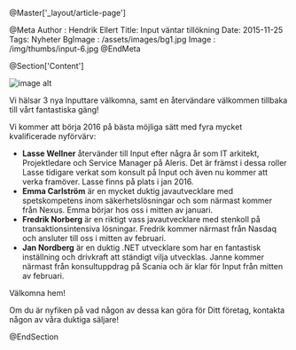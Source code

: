 @Master['_layout/article-page']

@Meta
Author : Hendrik Ellert
Title: Input väntar tillökning
Date: 2015-11-25
Tags: Nyheter
BgImage : /assets/images/bg1.jpg
Image : /img/thumbs/input-6.jpg
@EndMeta

@Section['Content']

![image alt](/img/nyheter/valkommen-hem.png)

Vi hälsar 3 nya Inputtare välkomna, samt en återvändare välkommen tillbaka till vårt fantastiska gäng!

Vi kommer att börja 2016 på bästa möjliga sätt med fyra mycket kvalificerade nyförvärv:

* **Lasse Wellner** återvänder till Input efter några år som IT arkitekt, Projektledare och Service Manager på Aleris. Det är främst i dessa roller Lasse tidigare verkat som konsult på Input och även nu kommer att verka framöver. Lasse finns på plats i jan 2016.
* **Emma Carlström** är en mycket duktig javautvecklare med spetskompetens inom säkerhetslösningar och som närmast kommer från Nexus. Emma börjar hos oss i mitten av januari.
* **Fredrik Norberg** är en riktigt vass javautvecklare med stenkoll på transaktionsintensiva lösningar. Fredrik kommer närmast från Nasdaq och ansluter till oss i mitten av februari.
* **Jan Nordberg** är en duktig .NET utvecklare som har en fantastisk inställning och drivkraft att ständigt vilja utvecklas. Janne kommer närmast från konsultuppdrag på Scania och är klar för Input från mitten av februari.

Välkomna hem!

Om du är nyfiken på vad någon av dessa kan göra för Ditt företag, kontakta någon av våra duktiga säljare!

@EndSection
